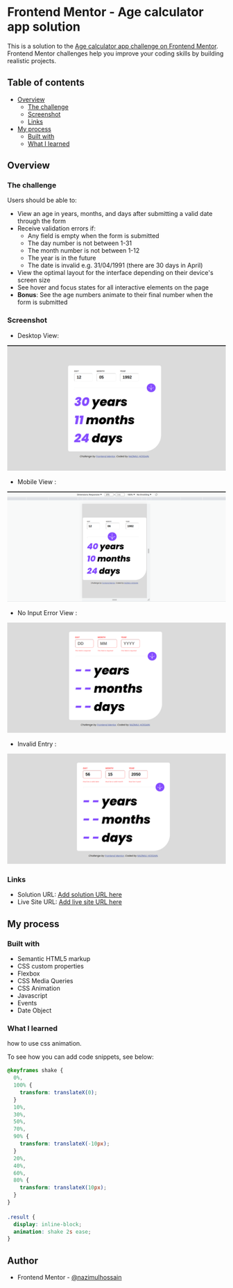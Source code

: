 # Frontend Mentor - Age calculator app solution

This is a solution to the [Age calculator app challenge on Frontend Mentor](https://www.frontendmentor.io/challenges/age-calculator-app-dF9DFFpj-Q). Frontend Mentor challenges help you improve your coding skills by building realistic projects.

## Table of contents

- [Overview](#overview)
  - [The challenge](#the-challenge)
  - [Screenshot](#screenshot)
  - [Links](#links)
- [My process](#my-process)
  - [Built with](#built-with)
  - [What I learned](#what-i-learned)

## Overview

### The challenge

Users should be able to:

- View an age in years, months, and days after submitting a valid date through the form
- Receive validation errors if:
  - Any field is empty when the form is submitted
  - The day number is not between 1-31
  - The month number is not between 1-12
  - The year is in the future
  - The date is invalid e.g. 31/04/1991 (there are 30 days in April)
- View the optimal layout for the interface depending on their device's screen size
- See hover and focus states for all interactive elements on the page
- **Bonus**: See the age numbers animate to their final number when the form is submitted

### Screenshot

- Desktop View:

![](./desktop-complete.png)

- Mobile View :

![](./mobile-view.png)

- No Input Error View :

![](./no-input-error.png)

- Invalid Entry :

![](./invalid-entry-error.png)

### Links

- Solution URL: [Add solution URL here](https://your-solution-url.com)
- Live Site URL: [Add live site URL here](https://your-live-site-url.com)

## My process

### Built with

- Semantic HTML5 markup
- CSS custom properties
- Flexbox
- CSS Media Queries
- CSS Animation
- Javascript
- Events
- Date Object

### What I learned

how to use css animation.

To see how you can add code snippets, see below:

```css
@keyframes shake {
  0%,
  100% {
    transform: translateX(0);
  }
  10%,
  30%,
  50%,
  70%,
  90% {
    transform: translateX(-10px);
  }
  20%,
  40%,
  60%,
  80% {
    transform: translateX(10px);
  }
}

.result {
  display: inline-block;
  animation: shake 2s ease;
}
```

## Author

- Frontend Mentor - [@nazimulhossain](https://www.frontendmentor.io/profile/nazimulhossain)
